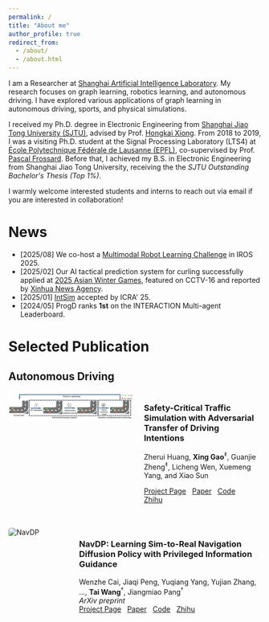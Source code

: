 ```yaml
---
permalink: /
title: "About me"
author_profile: true
redirect_from: 
  - /about/
  - /about.html
---
```

I am a Researcher at [Shanghai Artificial Intelligence Laboratory](https://www.shlab.org.cn/). My research focuses on graph learning, robotics learning, and autonomous driving. I have explored various applications of graph learning in autonomous driving, sports, and physical simulations.

I received my Ph.D. degree in Electronic Engineering from [Shanghai Jiao Tong University (SJTU)](https://en.sjtu.edu.cn), advised by Prof. [Hongkai Xiong](https://min.sjtu.edu.cn/En/FacultyShow/4?Vid=14). From 2018 to 2019, I was a visiting Ph.D. student at the Signal Processing Laboratory (LTS4) at [École Polytechnique Fédérale de Lausanne (EPFL)](https://www.epfl.ch/en/), co-supervised by Prof. [Pascal Frossard](https://people.epfl.ch/pascal.frossard). Before that, I achieved my B.S. in Electronic Engineering from Shanghai Jiao Tong University, receiving the the *SJTU Outstanding Bachelor's Thesis (Top 1%)*.

I warmly welcome interested students and interns to reach out via email if you are interested in collaboration!

News
======
* \[2025/08\] We co-host a [Multimodal Robot Learning Challenge](https://internrobotics.shlab.org.cn/challenge/2025/) in IROS 2025. 
* \[2025/02\] Our AI tactical prediction system for curling successfully applied at [2025 Asian Winter Games](https://www.harbin2025.com/english/index.html), featured on CCTV-16 and reported by [Xinhua News Agency](https://www.news.cn/sports/20250214/96fecff076cf4918bcbacc2540d6f837/c.html).
* \[2025/01\] [IntSim](https://arxiv.org/abs/2503.05180) accepted by ICRA' 25.
* \[2024/05\] ProgD ranks **1st** on the INTERACTION Multi-agent Leaderboard.

Selected Publication
======
## Autonomous Driving

<!-- ---------- 仅此一段 CSS；可放到 <head> 或这里 ---------- -->
<style>
.paper-item {
  display: flex;               /* 左右排布 */
  align-items: flex-start;     /* 顶端对齐 */
  margin-bottom: 3rem;         /* 每篇之间留空 */
}
.paper-item img {
  width: 250px;                /* 调整图片宽度 */
  margin-right: 20px;          /* 图文间距 */
  border-radius: 4px;          /* 可选：圆角 */
}
.paper-meta { max-width: 700px; }
.paper-links a { margin-right: 8px; }
</style>

<!-- ------------------ Paper 1 ------------------ -->
<div class="paper-item">
  <img src="/assets/intsim.png" alt="IntSim">
  
  <div class="paper-meta">
  
### **Safety-Critical Traffic Simulation with Adversarial Transfer of Driving Intentions**

Zherui Huang, **Xing Gao**<sup>‡</sup>, Guanjie Zheng<sup>‡</sup>, Licheng Wen, Xuemeng Yang, and Xiao Sun

<span class="paper-links">
  <a href="https://project.page/streamvln">Project Page</a>
  <a href="https://arxiv.org/abs/xxxx.xxxxx">Paper</a>
  <a href="https://github.com/xxx/streamvln">Code</a>
  <a href="https://zhuanlan.zhihu.com/p/xxxxxx">Zhihu</a>
</span>
  
  </div>
</div>

<!-- ------------------ Paper 2 ------------------ -->
<div class="paper-item">
  <img src="/assets/images/navdp.png" alt="NavDP">
  
  <div class="paper-meta">
  
### **NavDP: Learning Sim-to-Real Navigation Diffusion Policy with Privileged Information Guidance**

Wenzhe Cai, Jiaqi Peng, Yuqiang Yang, Yujian Zhang, …, **Tai Wang**<sup>†</sup>, Jiangmiao Pang<sup>†</sup>  
*ArXiv preprint*  
<span class="paper-links">
  <a href="https://project.page/navdp">Project Page</a>
  <a href="https://arxiv.org/abs/yyyy.yyyyy">Paper</a>
  <a href="https://github.com/xxx/navdp">Code</a>
  <a href="https://zhuanlan.zhihu.com/p/yyyyyy">Zhihu</a>
</span>
  
  </div>
</div>
